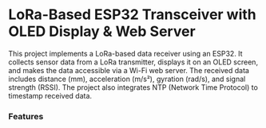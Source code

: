 # LoRa-Based ESP32 Transceiver with OLED Display & Web Server
This project implements a LoRa-based data receiver using an ESP32. It collects sensor data from a LoRa transmitter, displays it on an OLED screen, and makes the data accessible via a Wi-Fi web server. The received data includes distance (mm), acceleration (m/s²), gyration (rad/s), and signal strength (RSSI). The project also integrates NTP (Network Time Protocol) to timestamp received data.
### Features
